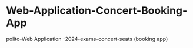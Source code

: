 # Web-Application-Concert-Booking-App
polito-Web Application -2024-exams-concert-seats (booking app)
